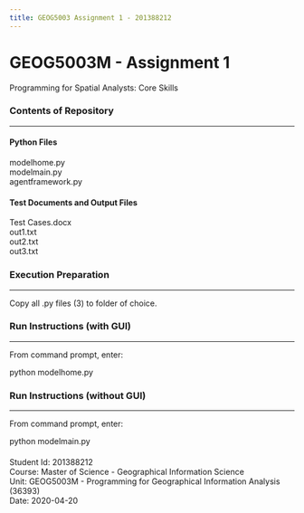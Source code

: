 ```yaml
---
title: GEOG5003 Assignment 1 - 201388212
---
```


# GEOG5003M - Assignment 1

Programming for Spatial Analysts: Core Skills



### Contents of Repository
------------------
#### Python Files
modelhome.py  
modelmain.py  
agentframework.py  
  
#### Test Documents and Output Files    
Test Cases.docx  
out1.txt  
out2.txt  
out3.txt  

### Execution Preparation
--------------------
Copy all .py files (3) to folder of choice.


### Run Instructions (with GUI)
----------------  
From command prompt, enter:

python modelhome.py


### Run Instructions (without GUI)
----------------
From command prompt, enter:

python modelmain.py  




####  
Student Id: 201388212  
Course: Master of Science - Geographical Information Science  
Unit: GEOG5003M - Programming for Geographical Information Analysis (36393)  
Date: 2020-04-20  

